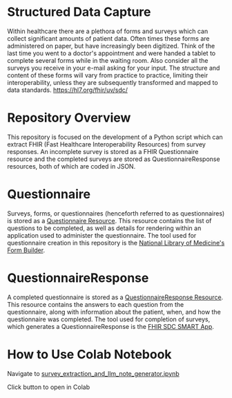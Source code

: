 # Structured Data Capture
Within healthcare there are a plethora of forms and surveys which can collect significant amounts of patient data. Often times these forms are administered on paper, but have increasingly been digitized. Think of the last time you went to a doctor's appointment and were handed a tablet to complete several forms while in the waiting room. Also consider all the surveys you receive in your e-mail asking for your input. The structure and content of these forms will vary from practice to practice, limiting their interoperability, unless they are subsequently transformed and mapped to data standards. 
https://hl7.org/fhir/uv/sdc/

# Repository Overview
This repository is focused on the development of a Python script which can extract FHIR (Fast Healthcare Interoperability Resources) from survey responses. An incomplete survey is stored as a FHIR Questionnaire resource and the completed surveys are stored as QuestionnaireResponse resources, both of which are coded in JSON.

# Questionnaire
Surveys, forms, or questionnaires (henceforth referred to as questionnaires) is stored as a [Questionnaire Resource](https://hl7.org/fhir/r4/questionnaire.html). This resource contains the list of questions to be completed, as well as details for rendering within an application used to administer the questionnaire. The tool used for questionnaire creation in this repository is the [National Library of Medicine's Form Builder](https://formbuilder.nlm.nih.gov).


# QuestionnaireResponse
A completed questionnaire is stored as a [QuestionnaireResponse Resource](https://hl7.org/fhir/r4/questionnaireresponse.html). This resource contains the answers to each question from the questionnaire, along with information about the patient, when, and how the questionnaire was completed. The tool used for completion of surveys, which generates a QuestionnaireResponse is the [FHIR SDC SMART App](https://lhcforms.nlm.nih.gov/sdc).

# How to Use Colab Notebook
Navigate to [survey_extraction_and_llm_note_generator.ipynb](/survey_extraction_and_llm_note_generator.ipynb)

  Click button to open in Colab

  
 
